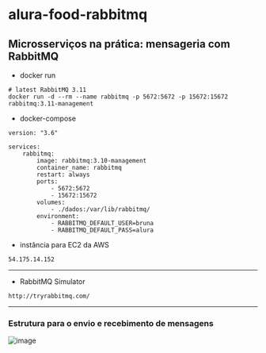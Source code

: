 # alura-food-rabbitmq

## Microsserviços na prática: mensageria com RabbitMQ


* docker run

```
# latest RabbitMQ 3.11
docker run -d --rm --name rabbitmq -p 5672:5672 -p 15672:15672 rabbitmq:3.11-management
```

* docker-compose

```
version: "3.6"

services:
    rabbitmq:
        image: rabbitmq:3.10-management
        container_name: rabbitmq
        restart: always
        ports:
            - 5672:5672
            - 15672:15672
        volumes:
            - ./dados:/var/lib/rabbitmq/
        environment:
            - RABBITMQ_DEFAULT_USER=bruna
            - RABBITMQ_DEFAULT_PASS=alura
```

* instância para EC2 da AWS
 
```
54.175.14.152
```
---

* RabbitMQ Simulator

```
http://tryrabbitmq.com/
```

---

### Estrutura para o envio e recebimento de mensagens

![image](https://user-images.githubusercontent.com/61791877/206879510-52d7e4d0-1039-4362-91bc-6e598df2a04a.png)



